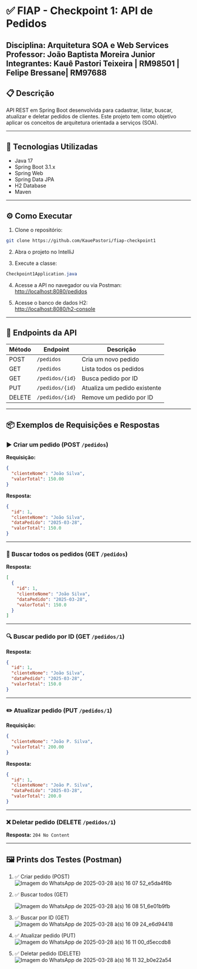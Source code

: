 # ✅ FIAP - Checkpoint 1: API de Pedidos

**Disciplina:** Arquitetura SOA e Web Services  
**Professor:** João Baptista Moreira Junior  
**Integrantes:** Kauê Pastori Teixeira | RM98501 | Felipe Bressane| RM97688
---

## 📋 Descrição

API REST em Spring Boot desenvolvida para cadastrar, listar, buscar, atualizar e deletar pedidos de clientes. Este projeto tem como objetivo aplicar os conceitos de arquitetura orientada a serviços (SOA).

---

## 🚀 Tecnologias Utilizadas

- Java 17  
- Spring Boot 3.1.x  
- Spring Web  
- Spring Data JPA  
- H2 Database  
- Maven

---

## ⚙️ Como Executar

1. Clone o repositório:
```bash
git clone https://github.com/KauePastori/fiap-checkpoint1
```

2. Abra o projeto no IntelliJ

3. Execute a classe:
```java
Checkpoint1Application.java
```

4. Acesse a API no navegador ou via Postman:  
[http://localhost:8080/pedidos](http://localhost:8080/pedidos)

5. Acesse o banco de dados H2:  
[http://localhost:8080/h2-console](http://localhost:8080/h2-console)  

---

## 🧪 Endpoints da API

| Método | Endpoint              | Descrição                       |
|--------|------------------------|----------------------------------|
| POST   | `/pedidos`            | Cria um novo pedido              |
| GET    | `/pedidos`            | Lista todos os pedidos           |
| GET    | `/pedidos/{id}`       | Busca pedido por ID              |
| PUT    | `/pedidos/{id}`       | Atualiza um pedido existente     |
| DELETE | `/pedidos/{id}`       | Remove um pedido por ID          |

---

## 📦 Exemplos de Requisições e Respostas

### ▶️ Criar um pedido (POST `/pedidos`)

**Requisição:**
```json
{
  "clienteNome": "João Silva",
  "valorTotal": 150.00
}
```

**Resposta:**
```json
{
  "id": 1,
  "clienteNome": "João Silva",
  "dataPedido": "2025-03-28",
  "valorTotal": 150.0
}
```

---

### 🔎 Buscar todos os pedidos (GET `/pedidos`)

**Resposta:**
```json
[
  {
    "id": 1,
    "clienteNome": "João Silva",
    "dataPedido": "2025-03-28",
    "valorTotal": 150.0
  }
]
```

---

### 🔍 Buscar pedido por ID (GET `/pedidos/1`)

**Resposta:**
```json
{
  "id": 1,
  "clienteNome": "João Silva",
  "dataPedido": "2025-03-28",
  "valorTotal": 150.0
}
```

---

### ✏️ Atualizar pedido (PUT `/pedidos/1`)

**Requisição:**
```json
{
  "clienteNome": "João P. Silva",
  "valorTotal": 200.00
}
```

**Resposta:**
```json
{
  "id": 1,
  "clienteNome": "João P. Silva",
  "dataPedido": "2025-03-28",
  "valorTotal": 200.0
}
```

---

### ❌ Deletar pedido (DELETE `/pedidos/1`)

**Resposta:** `204 No Content`

---

## 🖼️ Prints dos Testes (Postman)

1. ✅ Criar pedido (POST)
   ![Imagem do WhatsApp de 2025-03-28 à(s) 16 07 52_e5da4f6b](https://github.com/user-attachments/assets/47785ad6-5b08-465d-8074-5de5f70bae0a)

3. ✅ Buscar todos (GET)
   
   ![Imagem do WhatsApp de 2025-03-28 à(s) 16 08 51_6e01b9fb](https://github.com/user-attachments/assets/3dcc45bb-5322-40aa-9d5e-5e9b638e4573)

5. ✅ Buscar por ID (GET)
   ![Imagem do WhatsApp de 2025-03-28 à(s) 16 09 24_e6d94418](https://github.com/user-attachments/assets/be296643-558c-4043-a32b-483d7415f35d)

7. ✅ Atualizar pedido (PUT)
   ![Imagem do WhatsApp de 2025-03-28 à(s) 16 11 00_d5eccdb8](https://github.com/user-attachments/assets/ce70d4ef-aa95-4b27-b52c-a2c7e80a600a)

9. ✅ Deletar pedido (DELETE)
![Imagem do WhatsApp de 2025-03-28 à(s) 16 11 32_b0e22a54](https://github.com/user-attachments/assets/589f1362-2c61-4ac2-8ec7-c64981bb116b)

